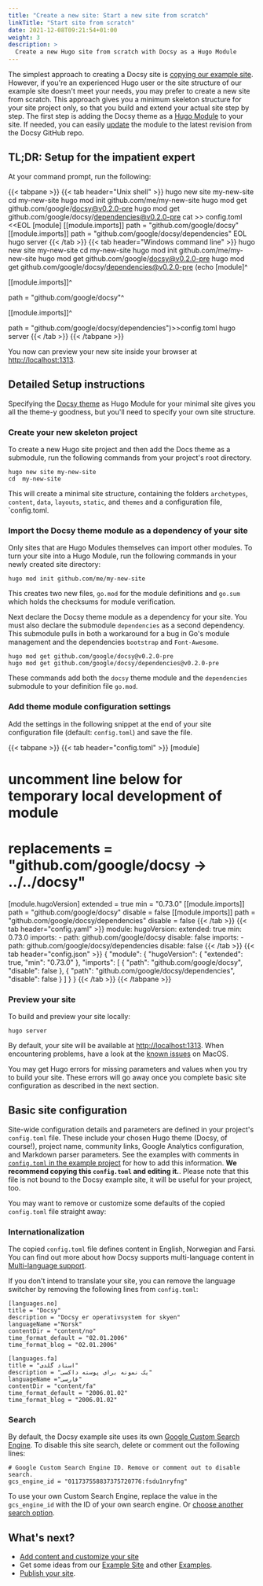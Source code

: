 ```yaml
---
title: "Create a new site: Start a new site from scratch"
linkTitle: "Start site from scratch"
date: 2021-12-08T09:21:54+01:00
weight: 3
description: >
  Create a new Hugo site from scratch with Docsy as a Hugo Module
---
```


The simplest approach to creating a Docsy site is [copying our example site](/docs/theme-installation/docsy-as-module/example-site-as-template/). However, if you're an experienced Hugo user or the site structure of our example site doesn't meet your needs, you may prefer to create a new site from scratch. This approach gives you a minimum skeleton structure for your site project only, so that you build and extend your actual site step by step. The first step is adding the Docsy theme as a [Hugo Module](https://gohugo.io/hugo-modules/) to your site. If needed, you can easily [update](/docs/updating/) the module to the latest revision from the Docsy GitHub repo.

## TL;DR: Setup for the impatient expert

At your command prompt, run the following:

{{< tabpane >}}
{{< tab header="Unix shell" >}}
hugo new site my-new-site
cd  my-new-site
hugo mod init github.com/me/my-new-site
hugo mod get github.com/google/docsy@v0.2.0-pre
hugo mod get github.com/google/docsy/dependencies@v0.2.0-pre
cat >> config.toml <<EOL
[module]
[[module.imports]]
path = "github.com/google/docsy"
[[module.imports]]
path = "github.com/google/docsy/dependencies"
EOL
hugo server
{{< /tab >}}
{{< tab header="Windows command line" >}}
hugo new site my-new-site
cd  my-new-site
hugo mod init github.com/me/my-new-site
hugo mod get github.com/google/docsy@v0.2.0-pre
hugo mod get github.com/google/docsy/dependencies@v0.2.0-pre
(echo [module]^

[[module.imports]]^

path = "github.com/google/docsy"^

[[module.imports]]^

path = "github.com/google/docsy/dependencies")>>config.toml
hugo server
{{< /tab >}}
{{< /tabpane >}}


You now can preview your new site inside your browser at [http://localhost:1313](http://localhost:1313/).

## Detailed Setup instructions

Specifying the [Docsy theme](https://github.com/google/docsy) as Hugo Module for your minimal site gives you all the theme-y goodness, but you'll need to specify your own site structure.

### Create your new skeleton project

To create a new Hugo site project and then add the Docs theme as a submodule, run the following commands from your project's root directory.

```shell
hugo new site my-new-site
cd  my-new-site
```

This will create a minimal site structure, containing the folders `archetypes`, `content`, `data`, `layouts`, `static`, and `themes` and a configuration file, `config.toml.

### Import the Docsy theme module as a dependency of your site

Only sites that are Hugo Modules themselves can import other modules. To turn your site into a Hugo Module, run the following commands in your newly created site directory:

```
hugo mod init github.com/me/my-new-site
```

This creates two new files, `go.mod` for the module definitions and `go.sum` which holds the checksums for module verification.

Next declare the Docsy theme module as a dependency for your site. You must also declare the submodule `dependencies` as a second dependency. This submodule pulls in both a workaround for a bug in Go's module management and the dependencies `bootstrap` and `Font-Awesome`.

```
hugo mod get github.com/google/docsy@v0.2.0-pre
hugo mod get github.com/google/docsy/dependencies@v0.2.0-pre
```

These commands add both the `docsy` theme module and the `dependencies` submodule to your definition file `go.mod`.

### Add theme module configuration settings

Add the settings in the following snippet at the end of your site configuration file (default: `config.toml`) and save the file.

{{< tabpane >}}
{{< tab header="config.toml" >}}
[module]
  # uncomment line below for temporary local development of module
  # replacements = "github.com/google/docsy -> ../../docsy"
  [module.hugoVersion]
    extended = true
    min = "0.73.0"
  [[module.imports]]
    path = "github.com/google/docsy"
    disable = false
  [[module.imports]]
    path = "github.com/google/docsy/dependencies"
    disable = false
{{< /tab >}}
{{< tab header="config.yaml" >}}
module:
  hugoVersion:
    extended: true
    min: 0.73.0
  imports:
    - path: github.com/google/docsy
      disable: false
  imports:
    - path: github.com/google/docsy/dependencies
      disable: false
{{< /tab >}}
{{< tab header="config.json" >}}
{
  "module": {
    "hugoVersion": {
      "extended": true,
      "min": "0.73.0"
    },
    "imports": [
      {
        "path": "github.com/google/docsy",
        "disable": false
      },
      {
        "path": "github.com/google/docsy/dependencies",
        "disable": false
      }
    ]
  }
}
{{< /tab >}}
{{< /tabpane >}}

### Preview your site

To build and preview your site locally:

```
hugo server
```

By default, your site will be available at [http://localhost:1313](http://localhost:1313/). When encountering problems, have a look at the [known issues](/docs/getting-started/known_issues/#macos) on MacOS.

You may get Hugo errors for missing parameters and values when you try to build your site. These errors will go away once you complete basic site configuration as described in the next section.

## Basic site configuration

Site-wide configuration details and parameters are defined in your project's `config.toml` file. These include your chosen Hugo theme (Docsy, of course!), project name, community links, Google Analytics configuration, and Markdown parser parameters. See the examples with comments in [`config.toml` in the example project](https://github.com/google/docsy-example/blob/master/config.toml) for how to add this information. **We recommend copying this `config.toml` and editing it.**. Please note that this file is not bound to the Docsy example site, it will be useful for your project, too.

You may want to remove or customize some defaults of the copied `config.toml` file straight away:

### Internationalization

The copied `config.toml` file defines content in English, Norwegian and Farsi. You can find out more about how Docsy supports multi-language content in [Multi-language support](/docs/language/).

If you don't intend to translate your site, you can remove the language switcher by removing the following lines from `config.toml`:

```
[languages.no]
title = "Docsy"
description = "Docsy er operativsystem for skyen"
languageName ="Norsk"
contentDir = "content/no"
time_format_default = "02.01.2006"
time_format_blog = "02.01.2006"

[languages.fa]
title = "اسناد گلدی"
description = "یک نمونه برای پوسته داکسی"
languageName ="فارسی"
contentDir = "content/fa"
time_format_default = "2006.01.02"
time_format_blog = "2006.01.02"
```

### Search

By default, the Docsy example site uses its own [Google Custom Search Engine](https://cse.google.com/cse/all). To disable this site search, delete or comment out the following lines:

```
# Google Custom Search Engine ID. Remove or comment out to disable search.
gcs_engine_id = "011737558837375720776:fsdu1nryfng"
```

To use your own Custom Search Engine, replace the value in the `gcs_engine_id` with the ID of your own search engine. Or [choose another search option](/docs/adding-content/navigation/#site-search-options).


## What's next?

* [Add content and customize your site](/docs/adding-content/)
* Get some ideas from our [Example Site](https://github.com/google/docsy-example) and other [Examples](/docs/examples/).
* [Publish your site](/docs/deployment/).
